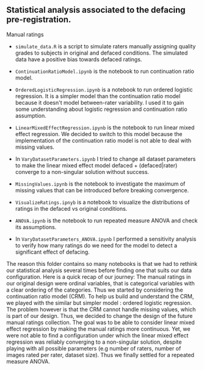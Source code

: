 ## Statistical analysis associated to the defacing pre-registration.

Manual ratings
- `simulate_data.R` is a script to simulate raters manually assigning quality grades to subjects in original and defaced conditions. The simulated data have a positive bias towards defaced ratings.

- `ContinuationRatioModel.ipynb` is the notebook to run continuation ratio model.
- `OrderedLogisticRegression.ipynb` is a notebook to run ordered logistic regression. It is a simpler model than the continuation ratio model because it doesn't model between-rater variability. I used it to gain some understanding about logistic regression and continuation ratio assumption.

- `LinearMixedEffectRegression.ipynb` is the notebook to run linear mixed effect regression. We decided to switch to this model because the implementation of the continuation ratio model is not able to deal with missing values.
- In `VaryDatasetParameters.ipynb` I tried to change all dataset parameters to make the linear mixed effect model defaced + (defaced|rater) converge to a non-singular solution without success.
- `MissingValues.ipynb` is the notebook to investigate the maximum of missing values that can be introduced before breaking convergence.
- `VisualizeRatings.ipnyb` is a notebook to visualize the distributions of ratings in the defaced vs original conditions. 

- `ANOVA.ipynb` is the notebook to run repeated measure ANOVA and check its assumptions.
- In `VaryDatasetParameters_ANOVA.ipynb` I performed a sensitivity analysis to verify how many ratings do we need for the model to detect a significant effect of defacing.

The reason this folder contains so many notebooks is that we had to rethink our statistical analysis several times before finding one that suits our data configuration. Here is a quick recap of our journey: The manual ratings in our original design were ordinal variables, that is categorical variables with a clear ordering of the categories. Thus we started by considering the continuation ratio model (CRM). To help us build and understand the CRM, we played with the similar but simpler model : ordered logistic regression. The problem however is that the CRM cannot handle missing values, which is part of our design. Thus, we decided to change the design of the future manual ratings collection. The goal was to be able to consider linear mixed effect regression by making the manual ratings more continuous. Yet, we were not able to find a configuration under which the linear mixed effect regression was reliably converging to a non-singular solution, despite playing with all possible parameters (e.g number of raters, number of images rated per rater, dataset size). Thus we finally settled for a repeated measure ANOVA. 
